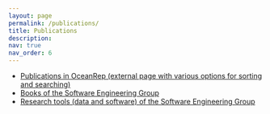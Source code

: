 ```yaml
---
layout: page
permalink: /publications/
title: Publications
description:
nav: true
nav_order: 6
---
```


- [Publications in OceanRep (external page with various options for sorting and searching)](https://oceanrep.geomar.de/view/divisions/soft=5Feng.date.html)
- [Books of the Software Engineering Group](/research/books/)
- [Research tools (data and software) of the Software Engineering Group](/research/research-tools/)
